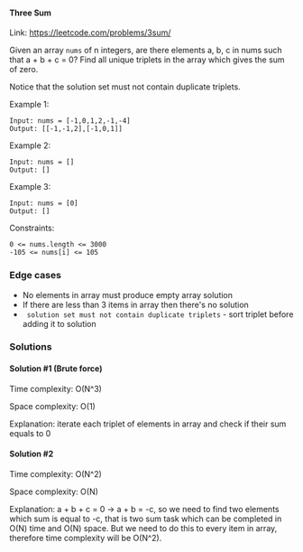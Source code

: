 #### Three Sum
Link: https://leetcode.com/problems/3sum/

Given an array `nums` of n integers, are there elements a, b, c in nums such that a + b + c = 0? Find all unique triplets in the array which gives the sum of zero.

Notice that the solution set must not contain duplicate triplets.

Example 1:
```
Input: nums = [-1,0,1,2,-1,-4]
Output: [[-1,-1,2],[-1,0,1]]
```
Example 2:
```
Input: nums = []
Output: []
```
Example 3:
```
Input: nums = [0]
Output: []
```

Constraints:
```
0 <= nums.length <= 3000
-105 <= nums[i] <= 105
```


### Edge cases
- No elements in array must produce empty array solution
- If there are less than 3 items in array then there's no solution
- ` solution set must not contain duplicate triplets` - sort triplet before adding it to solution


### Solutions
#### Solution #1 (Brute force)
Time complexity: O(N^3)

Space complexity: O(1)

Explanation: iterate each triplet of elements in array and check if their sum equals to 0

#### Solution #2
Time complexity: O(N^2)

Space complexity: O(N)

Explanation: a + b + c = 0 -> a + b = -c, so we need to find two elements which sum is equal to -c, that is two sum task which can be completed in O(N) time and O(N) space.
But we need to do this to every item in array, therefore time complexity will be O(N^2).
